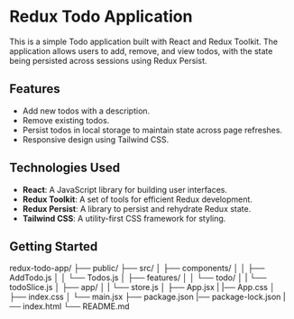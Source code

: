 # Redux Todo Application

This is a simple Todo application built with React and Redux Toolkit. The application allows users to add, remove, and view todos, with the state being persisted across sessions using Redux Persist.

## Features

- Add new todos with a description.
- Remove existing todos.
- Persist todos in local storage to maintain state across page refreshes.
- Responsive design using Tailwind CSS.

## Technologies Used

- **React**: A JavaScript library for building user interfaces.
- **Redux Toolkit**: A set of tools for efficient Redux development.
- **Redux Persist**: A library to persist and rehydrate Redux state.
- **Tailwind CSS**: A utility-first CSS framework for styling.

## Getting Started

redux-todo-app/
├── public/
├── src/
│   ├── components/
│   │   ├── AddTodo.js
│   │   └── Todos.js
│   ├── features/
│   │   └── todo/
│   |       └── todoSlice.js
│   ├── app/
│   |    └── store.js
│   ├── App.jsx
|   |── App.css
│   ├── index.css
│   └── main.jsx
├── package.json
|── package-lock.json
|── index.html
└── README.md
